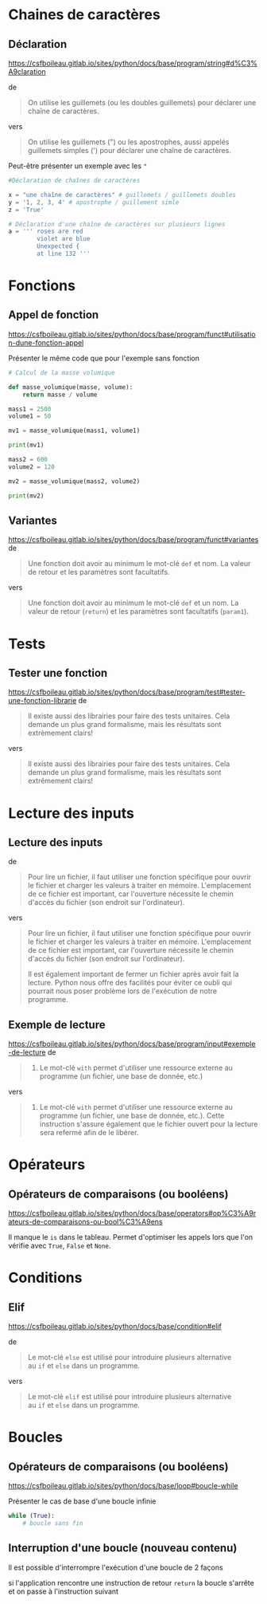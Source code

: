 
# Chaines de caractères
## Déclaration
https://csfboileau.gitlab.io/sites/python/docs/base/program/string#d%C3%A9claration

de
> On utilise les guillemets (ou les doubles guillemets) pour déclarer une chaîne de caractères.

vers
> On utilise les guillemets (") ou les apostrophes, aussi appelés guillemets simples (') pour déclarer une chaîne de caractères.

Peut-être présenter un exemple avec les `"`

```python
#Déclaration de chaînes de caractères

x = "une chaîne de caractères" # guillemets / guillemets doubles
y = '1, 2, 3, 4' # apostrophe / guillement simle
z = 'True'

# Déclaration d'une chaîne de caractères sur plusieurs lignes
a = ''' roses are red
        violet are blue
        Unexpected {
        at line 132 '''
```

# Fonctions
## Appel de fonction
https://csfboileau.gitlab.io/sites/python/docs/base/program/funct#utilisation-dune-fonction-appel

Présenter le même code que pour l'exemple sans fonction

```python
# Calcul de la masse volumique

def masse_volumique(masse, volume):  
    return masse / volume

mass1 = 2500
volume1 = 50

mv1 = masse_volumique(mass1, volume1)

print(mv1)

mass2 = 600
volume2 = 120

mv2 = masse_volumique(mass2, volume2)

print(mv2)
```

## Variantes
https://csfboileau.gitlab.io/sites/python/docs/base/program/funct#variantes
de
> Une fonction doit avoir au minimum le mot-clé `def` et nom. La valeur de retour et les paramètres sont facultatifs.

vers
> Une fonction doit avoir au minimum le mot-clé `def` et un nom. La valeur de retour (`return`) et les paramètres sont facultatifs (`param1`).

# Tests
## Tester une fonction 
https://csfboileau.gitlab.io/sites/python/docs/base/program/test#tester-une-fonction-librarie
de 
> Il existe aussi des librairies pour faire des tests unitaires. Cela demande un plus grand formalisme, mais les résultats sont extrèmement clairs!

vers
> Il existe aussi des librairies pour faire des tests unitaires. Cela demande un plus grand formalisme, mais les résultats sont extrêmement clairs!

# Lecture des inputs
## Lecture des inputs
de 
>Pour lire un fichier, il faut utiliser une fonction spécifique pour ouvrir le fichier et charger les valeurs à traiter en mémoire. L'emplacement de ce fichier est important, car l'ouverture nécessite le chemin d'accès du fichier (son endroit sur l'ordinateur).

vers
> Pour lire un fichier, il faut utiliser une fonction spécifique pour ouvrir le fichier et charger les valeurs à traiter en mémoire. L'emplacement de ce fichier est important, car l'ouverture nécessite le chemin d'accès du fichier (son endroit sur l'ordinateur).
>
> Il est également important de fermer un fichier après avoir fait la lecture. Python nous offre des facilités pour éviter ce oubli qui pourrait nous poser problème lors de l'exécution de notre programme.

## Exemple de lecture
https://csfboileau.gitlab.io/sites/python/docs/base/program/input#exemple-de-lecture
de
> 1. Le mot-clé `with` permet d'utiliser une ressource externe au programme (un fichier, une base de donnée, etc.)

vers
> 1. Le mot-clé `with` permet d'utiliser une ressource externe au programme (un fichier, une base de donnée, etc.). Cette instruction s'assure également que le fichier ouvert pour la lecture sera refermé afin de le libérer.

# Opérateurs
## Opérateurs de comparaisons (ou booléens)
https://csfboileau.gitlab.io/sites/python/docs/base/operators#op%C3%A9rateurs-de-comparaisons-ou-bool%C3%A9ens

Il manque le `is` dans le tableau. Permet d'optimiser les appels lors que l'on vérifie avec `True`, `False` et `None`.
# Conditions
## Elif
https://csfboileau.gitlab.io/sites/python/docs/base/condition#elif

de
> Le mot-clé `else` est utilisé pour introduire plusieurs alternative au `if` et `else` dans un programme.

vers
> Le mot-clé `elif` est utilisé pour introduire plusieurs alternative au `if` et `else` dans un programme.

# Boucles
## Opérateurs de comparaisons (ou booléens)
https://csfboileau.gitlab.io/sites/python/docs/base/loop#boucle-while

Présenter le cas de base d'une boucle infinie

```python
while (True):
	# boucle sans fin
```

## Interruption d'une boucle (nouveau contenu)
Il est possible d'interrompre l'exécution d'une boucle de 2 façons

si l'application rencontre une instruction de retour `return` la boucle s'arrête et on passe à l'instruction suivant